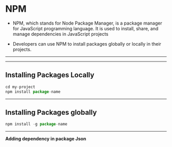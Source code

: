# NPM 

- NPM, which stands for Node Package Manager, is a package manager for JavaScript programming language. It is used to install, share, and manage dependencies in JavaScript projects

 - Developers can use NPM to install packages globally or locally in their projects.

 -------
 -------

 ## Installing Packages Locally

  ```javascript 
 cd my-project
npm install package-name

```
---------

## Installing Packages globally

```javascript 
npm install -g package-name
```

------------

**Adding dependency in package Json**